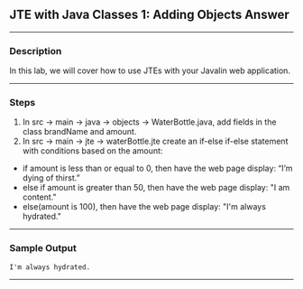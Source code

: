 ## JTE with Java Classes 1: Adding Objects Answer
---
### Description
In this lab, we will cover how to use JTEs with your Javalin web application.

---
### Steps
1. In src -> main -> java -> objects -> WaterBottle.java, add fields in the class brandName and amount.
2. In src -> main -> jte -> waterBottle.jte create an if-else if-else statement with conditions based on the amount:
* if amount is less than or equal to 0, then have the web page display: “I’m dying of thirst.” 
* else if amount is greater than 50, then have the web page display: "I am content."
* else(amount is 100), then have the web page display: "I'm always hydrated."
---
### Sample Output
```
I'm always hydrated.
```
---
